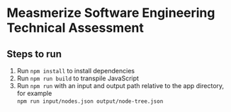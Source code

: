 # Measmerize Software Engineering Technical Assessment

## Steps to run

1. Run `npm install` to install dependencies
2. Run `npm run build` to transpile JavaScript
3. Run `npm run` with an input and output path relative to the app directory, for example  
`npm run input/nodes.json output/node-tree.json`
